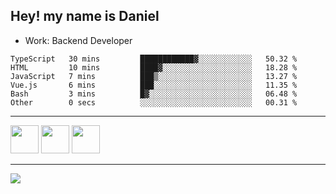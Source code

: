 ## Hey! my name is Daniel

- Work: Backend Developer

<!--START_SECTION:waka-->

```text
TypeScript   30 mins         ████████████▓░░░░░░░░░░░░   50.32 %
HTML         10 mins         ████▓░░░░░░░░░░░░░░░░░░░░   18.28 %
JavaScript   7 mins          ███▒░░░░░░░░░░░░░░░░░░░░░   13.27 %
Vue.js       6 mins          ███░░░░░░░░░░░░░░░░░░░░░░   11.35 %
Bash         3 mins          █▓░░░░░░░░░░░░░░░░░░░░░░░   06.48 %
Other        0 secs          ░░░░░░░░░░░░░░░░░░░░░░░░░   00.31 %
```

<!--END_SECTION:waka-->
    

<hr>
<div>
    <img height="45" src="https://img.icons8.com/color/48/000000/nodejs.png"/>
    <img height="45" src="https://www.vectorlogo.zone/logos/golang/golang-ar21.svg">
    <img height="45" src="https://www.vectorlogo.zone/logos/nestjs/nestjs-icon.svg">
</div>
<hr>
<div>
    <a href="https://www.linkedin.com/in/daniel-lucas-bb7b82193/" target="_blank">
        <img src="https://img.shields.io/badge/LinkedIn-0077B5?style=for-the-badge&logo=linkedin&logoColor=white">
    </a>
</div>
